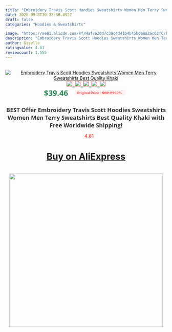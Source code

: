 ```yaml
---
title: "Embroidery Travis Scott Hoodies Sweatshirts Women Men Terry Sweatshirts Best Quality Khaki"
date: 2020-09-8T10:33:36.892Z
draft: false
categories: "Hoodies & Sweatshirts"

image: "https://ae01.alicdn.com/kf/Haf7620d7c39c4d41b4b45bde8a26c62fC/Embroidery-Travis-Scott-Hoodies-Sweatshirts-Women-Men-Terry-Sweatshirts-Best-Quality-Khaki.jpg"
description: "Embroidery Travis Scott Hoodies Sweatshirts Women Men Terry Sweatshirts Best Quality Khaki"
author: Giselle
ratingvalue: 4.81
reviewcount: 1.555
---
```

<br>
<div style="text-align: center;">
<a href="https://s.click.aliexpress.com/e/_99o74h" target="_blank" rel="nofollow noopener noreferrer"><img alt="Embroidery Travis Scott Hoodies Sweatshirts Women Men Terry Sweatshirts Best Quality Khaki" class="magnifier-image" src="https://ae01.alicdn.com/kf/Haf7620d7c39c4d41b4b45bde8a26c62fC/Embroidery-Travis-Scott-Hoodies-Sweatshirts-Women-Men-Terry-Sweatshirts-Best-Quality-Khaki.jpg_640x640.jpg">
<br>
<img style="border:1px solid salmon" src="https://ae01.alicdn.com/kf/Haf7620d7c39c4d41b4b45bde8a26c62fC/Embroidery-Travis-Scott-Hoodies-Sweatshirts-Women-Men-Terry-Sweatshirts-Best-Quality-Khaki.jpg_120x120.jpg">&nbsp;&nbsp;<img style="border:1px solid salmon" src="https://ae01.alicdn.com/kf/H7bc95e63a9f041d991d466924a1b8267G/Embroidery-Travis-Scott-Hoodies-Sweatshirts-Women-Men-Terry-Sweatshirts-Best-Quality-Khaki.jpg_120x120.jpg">&nbsp;&nbsp;<img style="border:1px solid salmon" src="https://ae01.alicdn.com/kf/H77c762d93ad1459f9f4f3c7eab6702feJ/Embroidery-Travis-Scott-Hoodies-Sweatshirts-Women-Men-Terry-Sweatshirts-Best-Quality-Khaki.jpg_120x120.jpg">&nbsp;&nbsp;<img style="border:1px solid salmon" src="https://ae01.alicdn.com/kf/H6631eae98dfe42a785a8055a40330d46s/Embroidery-Travis-Scott-Hoodies-Sweatshirts-Women-Men-Terry-Sweatshirts-Best-Quality-Khaki.jpg_120x120.jpg">&nbsp;&nbsp;<img style="border:1px solid salmon" src="https://ae01.alicdn.com/kf/Hb581b921bd48485d8fbd5e5bb4f49340c/Embroidery-Travis-Scott-Hoodies-Sweatshirts-Women-Men-Terry-Sweatshirts-Best-Quality-Khaki.jpg_120x120.jpg"></a></div><br0>
<div style="text-align: center;"><span style="background-color: white; border: 0px; box-sizing: border-box; color: seagreen; display: inline-block; font-family: &quot;open sans&quot; , &quot;arial&quot; , &quot;helvetica&quot; , sans-serif , &quot;heiti&quot;; font-size: 24px; font-stretch: inherit; font-weight: 700; line-height: inherit; margin: 0px 10px 0px 0px; padding: 0px; vertical-align: middle;">$39.46 </span>
<span style="background: rgb(255 , 241 , 241); border-radius: 3px; border: 0px; box-sizing: border-box; color: #ff4747; display: inline-block; font-family: inherit; font-size: 12px; font-stretch: inherit; font-style: inherit; font-variant: inherit; font-weight: 600; line-height: inherit; margin: 0px; padding: 2px 5px; transform: scale(0.9); vertical-align: middle;">Original Price : <b style="text-decoration: line-through;">$82.21 </b> 52%&nbsp;&nbsp;</span></div>
<h1 style="color: #333333; display: inline-block; font-family: &quot;open sans&quot; , &quot;arial&quot; , &quot;helvetica&quot; , sans-serif , &quot;heiti&quot;; font-size: 18px; font-stretch: inherit; font-weight: 700; text-align: center;">BEST Offer Embroidery Travis Scott Hoodies Sweatshirts Women Men Terry Sweatshirts Best Quality Khaki with Free Worldwide Shipping!</h1>
<div style="color: #ff4747; text-align: center;">
<img src="https://4.bp.blogspot.com/-M0ZcTcb-5uY/XleCXlxnR4I/AAAAAAAAAEc/OrjgMkXV1oMQFaCRZj5HQwOCBcu3w1FegCPcBGAYYCw/s1600/star.png" style="height: 15px;">&nbsp;<b>4.81</b></div>
<div class="button_cont" align="center"><a class="buynow_a" href="https://s.click.aliexpress.com/e/_99o74h" target="_blank" rel="nofollow noopener noreferrer"><H1>Buy on AliExpress</H1></a></div><br>
<div class="separator" style="clear: both; text-align: center;">
<img src="https://lh3.googleusercontent.com/-pTy5HemUv9M/XlePHvY0dAI/AAAAAAAAAE4/0nX5iRUoIWY8eMW9Dpxeirr157OZliDIgCLcBGAsYHQ/s1600/badge.gif" width="480">
</div>
